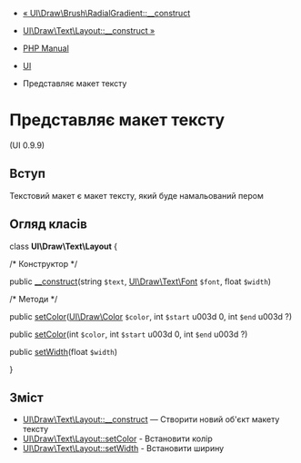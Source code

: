 - [«
UI\Draw\Brush\RadialGradient::\_\_construct](ui-draw-brush-radialgradient.construct.md)
- [UI\Draw\Text\Layout::\_\_construct
»](ui-draw-text-layout.construct.md)

- [PHP Manual](index.md)
- [UI](book.ui.md)
- Представляє макет тексту

# Представляє макет тексту

(UI 0.9.9)

## Вступ

Текстовий макет є макет тексту, який буде намальований
пером

## Огляд класів

class **UI\Draw\Text\Layout** {

/\* Конструктор \*/

public [\_\_construct](ui-draw-text-layout.construct.md)(string
`$text`, [UI\Draw\Text\Font](class.ui-draw-text-font.md) `$font`,
float `$width`)

/\* Методи \*/

public
[setColor](ui-draw-text-layout.setcolor.md)([UI\Draw\Color](class.ui-draw-color.md)
`$color`, int `$start` u003d 0, int `$end` u003d ?)

public [setColor](ui-draw-text-layout.setcolor.md)(int `$color`, int
`$start` u003d 0, int `$end` u003d ?)

public [setWidth](ui-draw-text-layout.setwidth.md)(float `$width`)

}

## Зміст

- [UI\Draw\Text\Layout::\_\_construct](ui-draw-text-layout.construct.md)
— Створити новий об'єкт макету тексту
- [UI\Draw\Text\Layout::setColor](ui-draw-text-layout.setcolor.md) -
Встановити колір
- [UI\Draw\Text\Layout::setWidth](ui-draw-text-layout.setwidth.md) -
Встановити ширину
